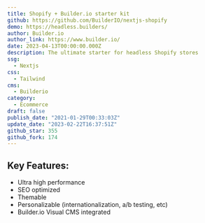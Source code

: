 ```yaml
---
title: Shopify + Builder.io starter kit
github: https://github.com/BuilderIO/nextjs-shopify
demo: https://headless.builders/
author: Builder.io
author_link: https://www.builder.io/
date: 2023-04-13T00:00:00.000Z
description: The ultimate starter for headless Shopify stores
ssg:
  - Nextjs
css:
  - Tailwind
cms:
  - Builderio
category:
  - Ecommerce
draft: false
publish_date: "2021-01-29T00:33:03Z"
update_date: "2023-02-22T16:37:51Z"
github_star: 355
github_fork: 174
---
```


## Key Features:

- Ultra high performance
- SEO optimized
- Themable
- Personalizable (internationalization, a/b testing, etc)
- Builder.io Visual CMS integrated
